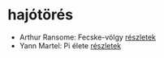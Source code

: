# hajótörés

- Arthur Ransome: Fecske-völgy [részletek](_details/%7Bopf.creator%7D.md#id_422)
- Yann Martel: Pi élete [részletek](_details/%7Bopf.creator%7D.md#id_1458)